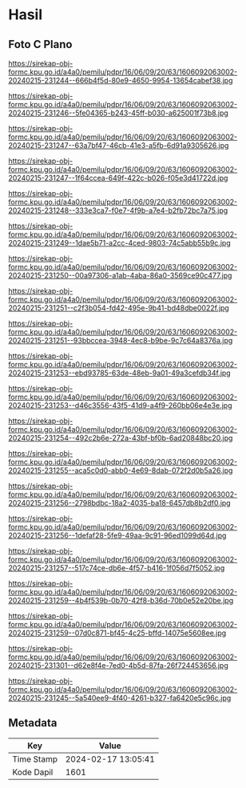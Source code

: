 # Hasil

## Foto C Plano

https://sirekap-obj-formc.kpu.go.id/a4a0/pemilu/pdpr/16/06/09/20/63/1606092063002-20240215-231244--666b4f5d-80e9-4650-9954-13654cabef38.jpg

https://sirekap-obj-formc.kpu.go.id/a4a0/pemilu/pdpr/16/06/09/20/63/1606092063002-20240215-231246--5fe04365-b243-45ff-b030-a625001f73b8.jpg

https://sirekap-obj-formc.kpu.go.id/a4a0/pemilu/pdpr/16/06/09/20/63/1606092063002-20240215-231247--63a7bf47-46cb-41e3-a5fb-6d91a9305626.jpg

https://sirekap-obj-formc.kpu.go.id/a4a0/pemilu/pdpr/16/06/09/20/63/1606092063002-20240215-231247--1f64ccea-649f-422c-b026-f05e3d41722d.jpg

https://sirekap-obj-formc.kpu.go.id/a4a0/pemilu/pdpr/16/06/09/20/63/1606092063002-20240215-231248--333e3ca7-f0e7-4f9b-a7e4-b2fb72bc7a75.jpg

https://sirekap-obj-formc.kpu.go.id/a4a0/pemilu/pdpr/16/06/09/20/63/1606092063002-20240215-231249--1dae5b71-a2cc-4ced-9803-74c5abb55b9c.jpg

https://sirekap-obj-formc.kpu.go.id/a4a0/pemilu/pdpr/16/06/09/20/63/1606092063002-20240215-231250--00a97306-a1ab-4aba-86a0-3569ce90c477.jpg

https://sirekap-obj-formc.kpu.go.id/a4a0/pemilu/pdpr/16/06/09/20/63/1606092063002-20240215-231251--c2f3b054-fd42-495e-9b41-bd48dbe0022f.jpg

https://sirekap-obj-formc.kpu.go.id/a4a0/pemilu/pdpr/16/06/09/20/63/1606092063002-20240215-231251--93bbccea-3948-4ec8-b9be-9c7c64a8376a.jpg

https://sirekap-obj-formc.kpu.go.id/a4a0/pemilu/pdpr/16/06/09/20/63/1606092063002-20240215-231253--ebd93785-63de-48eb-9a01-49a3cefdb34f.jpg

https://sirekap-obj-formc.kpu.go.id/a4a0/pemilu/pdpr/16/06/09/20/63/1606092063002-20240215-231253--d46c3556-43f5-41d9-a4f9-260bb06e4e3e.jpg

https://sirekap-obj-formc.kpu.go.id/a4a0/pemilu/pdpr/16/06/09/20/63/1606092063002-20240215-231254--492c2b6e-272a-43bf-bf0b-6ad20848bc20.jpg

https://sirekap-obj-formc.kpu.go.id/a4a0/pemilu/pdpr/16/06/09/20/63/1606092063002-20240215-231255--aca5c0d0-abb0-4e69-8dab-072f2d0b5a26.jpg

https://sirekap-obj-formc.kpu.go.id/a4a0/pemilu/pdpr/16/06/09/20/63/1606092063002-20240215-231256--2798bdbc-18a2-4035-ba18-6457db8b2df0.jpg

https://sirekap-obj-formc.kpu.go.id/a4a0/pemilu/pdpr/16/06/09/20/63/1606092063002-20240215-231256--1defaf28-5fe9-49aa-9c91-96ed1099d64d.jpg

https://sirekap-obj-formc.kpu.go.id/a4a0/pemilu/pdpr/16/06/09/20/63/1606092063002-20240215-231257--517c74ce-db6e-4f57-b416-1f056d7f5052.jpg

https://sirekap-obj-formc.kpu.go.id/a4a0/pemilu/pdpr/16/06/09/20/63/1606092063002-20240215-231259--4b4f539b-0b70-42f8-b36d-70b0e52e20be.jpg

https://sirekap-obj-formc.kpu.go.id/a4a0/pemilu/pdpr/16/06/09/20/63/1606092063002-20240215-231259--07d0c871-bf45-4c25-bffd-14075e5608ee.jpg

https://sirekap-obj-formc.kpu.go.id/a4a0/pemilu/pdpr/16/06/09/20/63/1606092063002-20240215-231301--d62e8f4e-7ed0-4b5d-87fa-26f724453656.jpg

https://sirekap-obj-formc.kpu.go.id/a4a0/pemilu/pdpr/16/06/09/20/63/1606092063002-20240215-231245--5a540ee9-4f40-4261-b327-fa6420e5c96c.jpg


## Metadata

| Key        | Value               |
| ---------- | ------------------- |
| Time Stamp | 2024-02-17 13:05:41 |
| Kode Dapil | 1601                |




